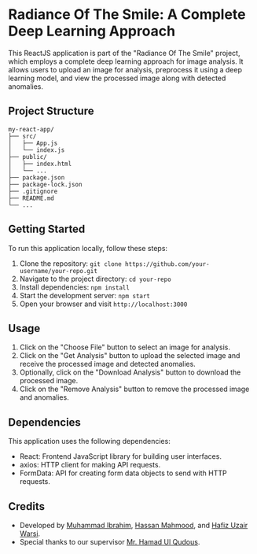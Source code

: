 # Radiance Of The Smile: A Complete Deep Learning Approach

This ReactJS application is part of the "Radiance Of The Smile" project, which employs a complete deep learning approach for image analysis. It allows users to upload an image for analysis, preprocess it using a deep learning model, and view the processed image along with detected anomalies.

## Project Structure

```
my-react-app/
├── src/
│   ├── App.js
│   └── index.js
├── public/
│   ├── index.html
│   └── ...
├── package.json
├── package-lock.json
├── .gitignore
├── README.md
└── ...
```

## Getting Started

To run this application locally, follow these steps:

1. Clone the repository: `git clone https://github.com/your-username/your-repo.git`
2. Navigate to the project directory: `cd your-repo`
3. Install dependencies: `npm install`
4. Start the development server: `npm start`
5. Open your browser and visit `http://localhost:3000`

## Usage

1. Click on the "Choose File" button to select an image for analysis.
2. Click on the "Get Analysis" button to upload the selected image and receive the processed image and detected anomalies.
3. Optionally, click on the "Download Analysis" button to download the processed image.
4. Click on the "Remove Analysis" button to remove the processed image and anomalies.

## Dependencies

This application uses the following dependencies:

- React: Frontend JavaScript library for building user interfaces.
- axios: HTTP client for making API requests.
- FormData: API for creating form data objects to send with HTTP requests.

## Credits

- Developed by [Muhammad Ibrahim](https://github.com/ibbee), [Hassan Mahmood](https://github.com/hassan-arif), and [Hafiz Uzair Warsi](https://github.com/HafizUzair14).
- Special thanks to our supervisor [Mr. Hamad Ul Qudous](#).